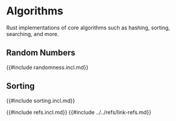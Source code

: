 # Algorithms

Rust implementations of core algorithms such as hashing, sorting, searching, and more.

## Random Numbers

{{#include randomness.incl.md}}

## Sorting

{{#include sorting.incl.md}}

{{#include refs.incl.md}}
{{#include ../../refs/link-refs.md}}
